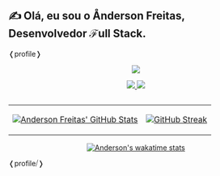 ## &#9997; Olá, eu sou o &#8491;nderson Freitas, Desenvolvedor &#8497;ull Stack.

&#x276C;profile&#x276D;
<p align="center">
  <a href="">
    <img src="https://skillicons.dev/icons?i=git,html,css,js,jquery,bootstrap,django,figma,kotlin,linux,mysql,postman,py,vscode" />
  </a>
</p>
<div align="center"> 
    <a href="mailto:freitas.dev@proton.me"  target="_blank">
      <img src="https://img.shields.io/badge/-Mail-%23333?style=for-the-badge&logo=gmail&logoColor=white">
    </a>
    <a href="https://www.linkedin.com/in/anderson-freitas-736419230/" target="_blank">
      <img src="https://img.shields.io/badge/-LinkedIn-%230077B5?style=for-the-badge&logo=linkedin&logoColor=white" target="_blank">
    </a>
</div>

##
<table align="center">
  <tr>
    <td valign="center">
      <a href="https://freitascodes.me">
  
  [![Anderson Freitas' GitHub Stats](https://github-readme-stats-ffpu2527p-freitasanderson.vercel.app/api?username=freitasanderson&show_icons=true&include_all_commits=true&bg_color=193549&theme=transparent&title_color=FBC401&text_color=FFFFFF)](https://freitascodes.me)
  </a>
    </td>
    <td valign="center">
     <a href="https://freitascodes.me">

  [![GitHub Streak](https://github-readme-streak-stats-two-drab.vercel.app?user=freitasanderson&theme=cobalt2&locale=pt_BR&date_format=j%20M%5B%20Y%5D&card_width=400)](https://git.io/streak-stats)
  </a>
    </td>
  </tr>
</table>

<div align="center">
  <a href="https://freitascodes.me">
 
  ![Anderson's wakatime stats](https://github-readme-stats-freitasanderson.vercel.app/api/wakatime?username=freitasanderson&layout=compact&bg_color=193549&title_color=FBC401&text_color=fff)
 </a>
</div> 
 &#x276C;profile⧸&#x276D;
